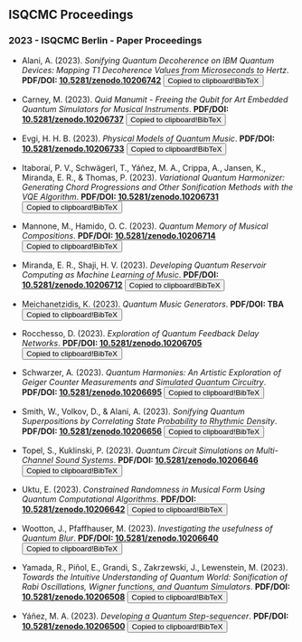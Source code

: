 ## ISQCMC Proceedings

### 2023 - ISQCMC Berlin - Paper Proceedings

- Alani, A. (2023). _Sonifying Quantum Decoherence on IBM Quantum Devices: Mapping T1 Decoherence Values from Microseconds to Hertz_. **PDF/DOI: [10.5281/zenodo.10206742](https://doi.org/10.5281/zenodo.10206742)** <button class="tooltip" onclick="copyBibTeX(this, 'ISQCMC_alani')" onmouseout="tooltipsOut(this)"><span class="tooltiptext">Copied to clipboard!</span>BibTeX <i class="fa fa-copy"></i></button>
  
- Carney, M. (2023). _Quid Manumit - Freeing the Qubit for Art Embedded Quantum Simulators for Musical Instruments_. **PDF/DOI: [10.5281/zenodo.10206737](https://doi.org/10.5281/zenodo.10206737)** <button class="tooltip" onclick="copyBibTeX(this, 'ISQCMC_carney')" onmouseout="tooltipsOut(this)"><span class="tooltiptext">Copied to clipboard!</span>BibTeX <i class="fa fa-copy"></i></button>
  
- Evgi, H. H. B. (2023). _Physical Models of Quantum Music_. **PDF/DOI: [10.5281/zenodo.10206733](https://doi.org/10.5281/zenodo.10206733)** <button class="tooltip" onclick="copyBibTeX(this, 'ISQCMC_evgi')" onmouseout="tooltipsOut(this)"><span class="tooltiptext">Copied to clipboard!</span>BibTeX <i class="fa fa-copy"></i></button>
  
- Itaboraí, P. V., Schwägerl, T., Yáñez, M. A., Crippa, A., Jansen, K., Miranda, E. R., & Thomas, P. (2023). _Variational Quantum Harmonizer: Generating Chord Progressions and Other Sonification Methods with the VQE Algorithm_. **PDF/DOI: [10.5281/zenodo.10206731](https://doi.org/10.5281/zenodo.10206731)** <button class="tooltip" onclick="copyBibTeX(this, 'ISQCMC_itaborai')" onmouseout="tooltipsOut(this)"><span class="tooltiptext">Copied to clipboard!</span>BibTeX <i class="fa fa-copy"></i></button>
  
- Mannone, M., Hamido, O. C. (2023). _Quantum Memory of Musical Compositions_. **PDF/DOI: [10.5281/zenodo.10206714](https://doi.org/10.5281/zenodo.10206714)** <button class="tooltip" onclick="copyBibTeX(this, 'ISQCMC_mannone')" onmouseout="tooltipsOut(this)"><span class="tooltiptext">Copied to clipboard!</span>BibTeX <i class="fa fa-copy"></i></button>
  
- Miranda, E. R., Shaji, H. V. (2023). _Developing Quantum Reservoir Computing as Machine Learning of Music_. **PDF/DOI: [10.5281/zenodo.10206712](https://doi.org/10.5281/zenodo.10206712)** <button class="tooltip" onclick="copyBibTeX(this, 'ISQCMC_miranda')" onmouseout="tooltipsOut(this)"><span class="tooltiptext">Copied to clipboard!</span>BibTeX <i class="fa fa-copy"></i></button>
  
- Meichanetzidis, K. (2023). _Quantum Music Generators_. **PDF/DOI: TBA** <button class="tooltip" onclick="copyBibTeX(this, 'ISQCMC_meichanetzidis')" onmouseout="tooltipsOut(this)"><span class="tooltiptext">Copied to clipboard!</span>BibTeX <i class="fa fa-copy"></i></button>
  
- Rocchesso, D. (2023). _Exploration of Quantum Feedback Delay Networks_. **PDF/DOI: [10.5281/zenodo.10206705](https://doi.org/10.5281/zenodo.10206705)** <button class="tooltip" onclick="copyBibTeX(this, 'ISQCMC_rocchesso')" onmouseout="tooltipsOut(this)"><span class="tooltiptext">Copied to clipboard!</span>BibTeX <i class="fa fa-copy"></i></button>
  
- Schwarzer, A. (2023). _Quantum Harmonies: An Artistic Exploration of Geiger Counter Measurements and Simulated Quantum Circuitry_. **PDF/DOI: [10.5281/zenodo.10206695](https://doi.org/10.5281/zenodo.10206695)** <button class="tooltip" onclick="copyBibTeX(this, 'ISQCMC_schwarzer')" onmouseout="tooltipsOut(this)"><span class="tooltiptext">Copied to clipboard!</span>BibTeX <i class="fa fa-copy"></i></button>
  
- Smith, W., Volkov, D., & Alani, A. (2023). _Sonifying Quantum Superpositions by Correlating State Probability to Rhythmic Density_. **PDF/DOI: [10.5281/zenodo.10206656](https://doi.org/10.5281/zenodo.10206656)** <button class="tooltip" onclick="copyBibTeX(this, 'ISQCMC_smith')" onmouseout="tooltipsOut(this)"><span class="tooltiptext">Copied to clipboard!</span>BibTeX <i class="fa fa-copy"></i></button>
  
- Topel, S., Kuklinski, P. (2023). _Quantum Circuit Simulations on Multi-Channel Sound Systems_. **PDF/DOI: [10.5281/zenodo.10206646](https://doi.org/10.5281/zenodo.10206646)** <button class="tooltip" onclick="copyBibTeX(this, 'ISQCMC_topel')" onmouseout="tooltipsOut(this)"><span class="tooltiptext">Copied to clipboard!</span>BibTeX <i class="fa fa-copy"></i></button>
  
- Uktu, E. (2023). _Constrained Randomness in Musical Form Using Quantum Computational Algorithms_. **PDF/DOI: [10.5281/zenodo.10206642](https://doi.org/10.5281/zenodo.10206642)** <button class="tooltip" onclick="copyBibTeX(this, 'ISQCMC_uktu')" onmouseout="tooltipsOut(this)"><span class="tooltiptext">Copied to clipboard!</span>BibTeX <i class="fa fa-copy"></i></button>
  
- Wootton, J., Pfaffhauser, M. (2023). _Investigating the usefulness of Quantum Blur_. **PDF/DOI: [10.5281/zenodo.10206640](https://doi.org/10.5281/zenodo.10206640)** <button class="tooltip" onclick="copyBibTeX(this, 'ISQCMC_wootton')" onmouseout="tooltipsOut(this)"><span class="tooltiptext">Copied to clipboard!</span>BibTeX <i class="fa fa-copy"></i></button>
  
- Yamada, R., Piñol, E., Grandi, S., Zakrzewski, J., Lewenstein, M. (2023). _Towards the Intuitive Understanding of Quantum World: Sonification of Rabi Oscillations, Wigner functions, and Quantum Simulators_. **PDF/DOI: [10.5281/zenodo.10206508](https://doi.org/10.5281/zenodo.10206508)** <button class="tooltip" onclick="copyBibTeX(this, 'ISQCMC_yamada')" onmouseout="tooltipsOut(this)"><span class="tooltiptext">Copied to clipboard!</span>BibTeX <i class="fa fa-copy"></i></button>
  
- Yáñez, M. A. (2023). _Developing a Quantum Step-sequencer_. **PDF/DOI: [10.5281/zenodo.10206500](https://doi.org/10.5281/zenodo.10206500)** <button class="tooltip" onclick="copyBibTeX(this, 'ISQCMC_yanez')" onmouseout="tooltipsOut(this)"><span class="tooltiptext">Copied to clipboard!</span>BibTeX <i class="fa fa-copy"></i></button>

‌
